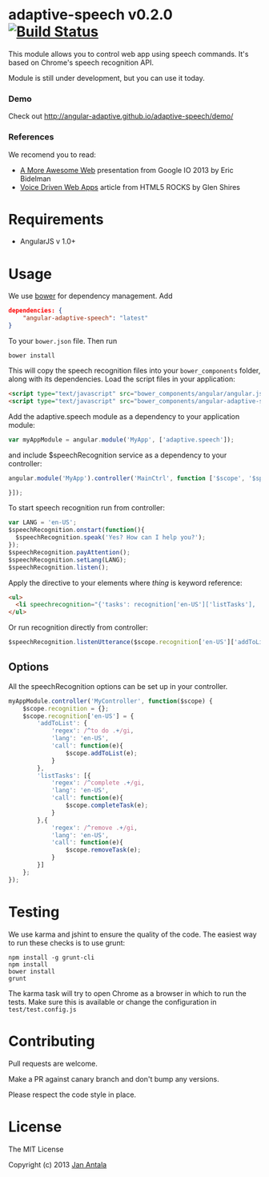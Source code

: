 # adaptive-speech v0.2.0 [![Build Status](https://travis-ci.org/angular-adaptive/adaptive-speech.png?branch=master)](https://travis-ci.org/angular-adaptive/adaptive-speech)

This module allows you to control web app using speech commands. It's based on Chrome's speech recognition API.

Module is still under development, but you can use it today.

### Demo

Check out http://angular-adaptive.github.io/adaptive-speech/demo/

### References

We recomend you to read:
- [A More Awesome Web](http://moreawesomeweb.com) presentation from Google IO 2013 by Eric Bidelman
- [Voice Driven Web Apps](http://updates.html5rocks.com/2013/01/Voice-Driven-Web-Apps-Introduction-to-the-Web-Speech-API) article from HTML5 ROCKS by Glen Shires

# Requirements

- AngularJS v 1.0+

# Usage

We use [bower](http://twitter.github.com/bower/) for dependency management. Add

```json
dependencies: {
    "angular-adaptive-speech": "latest"
}
```

To your `bower.json` file. Then run

    bower install

This will copy the speech recognition files into your `bower_components` folder, along with its dependencies. Load the script files in your application:

```html
<script type="text/javascript" src="bower_components/angular/angular.js"></script>
<script type="text/javascript" src="bower_components/angular-adaptive-speech/angular-adaptive-speech.min.js"></script>
```

Add the adaptive.speech module as a dependency to your application module:

```js
var myAppModule = angular.module('MyApp', ['adaptive.speech']);
```

and include $speechRecognition service as a dependency to your controller:

```js
angular.module('MyApp').controller('MainCtrl', function ['$scope', '$speechRecognition', ($scope, $speechRecognition) {

}]);
```

To start speech recognition run from controller:

```js
var LANG = 'en-US';
$speechRecognition.onstart(function(){
  $speechRecognition.speak('Yes? How can I help you?');
});
$speechRecognition.payAttention();
$speechRecognition.setLang(LANG);
$speechRecognition.listen();
```

Apply the directive to your elements where *thing* is keyword reference:

```html
<ul>
  <li speechrecognition="{'tasks': recognition['en-US']['listTasks'], 'thing': thing}">{{thing}}</li>
</ul>
```
Or run recognition directly from controller:

```js
$speechRecognition.listenUtterance($scope.recognition['en-US']['addToList']);
```

## Options

All the speechRecognition options can be set up in your controller.

```js
myAppModule.controller('MyController', function($scope) {
    $scope.recognition = {};
    $scope.recognition['en-US'] = {
        'addToList': {
            'regex': /^to do .+/gi,
            'lang': 'en-US',
            'call': function(e){
                $scope.addToList(e);
            }
        },
        'listTasks': [{
            'regex': /^complete .+/gi,
            'lang': 'en-US',
            'call': function(e){
                $scope.completeTask(e);
            }
        },{
            'regex': /^remove .+/gi,
            'lang': 'en-US',
            'call': function(e){
                $scope.removeTask(e);
            }
        }]
    };
});
```

# Testing

We use karma and jshint to ensure the quality of the code. The easiest way to run these checks is to use grunt:

    npm install -g grunt-cli
    npm install
    bower install
    grunt

The karma task will try to open Chrome as a browser in which to run the tests. Make sure this is available or change the configuration in `test/test.config.js` 

# Contributing

Pull requests are welcome. 

Make a PR against canary branch and don't bump any versions. 

Please respect the code style in place.

# License

The MIT License

Copyright (c) 2013 [Jan Antala](http://www.janantala.com)
